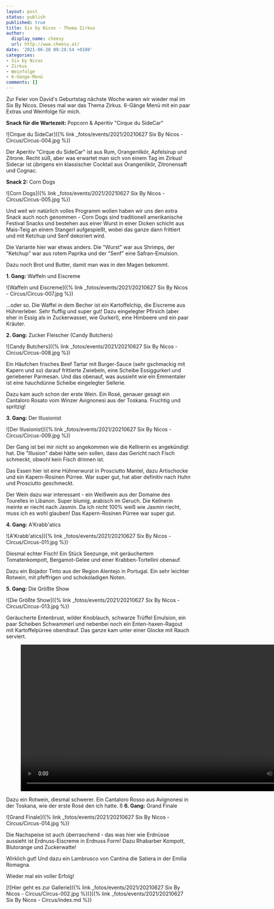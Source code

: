 ```yaml
---
layout: post
status: publish
published: true
title: Six by Nicos - Thema Zirkus
author:
  display_name: cheesy
  url: http://www.cheesy.at/
date: '2021-06-28 09:28:54 +0100'
categories:
- Six by Nicos
- Zirkus
- Weinfolge
- 6-Gänge-Menü
comments: []
---
```


<!-- Guide to Markdown: https://guides.github.com/features/mastering-markdown/ -->

Zur Feier von David's Geburtstag nächste Woche waren wir wieder mal im Six By Nicos. Dieses mal war das Thema Zirkus. 6-Gänge Menü mit ein paar Extras und Weinfolge für mich.

**Snack für die Wartezeit:** Popcorn & Aperitiv "Cirque du SideCar"

![Cirque du SideCar]({% link _fotos/events/2021/20210627 Six By Nicos - Circus/Circus-004.jpg %})

Der Aperitiv "Cirque du SideCar" ist aus Rum, Orangenlikör, Apfelsirup und Zitrone. Recht süß, aber was erwartet man sich von einem Tag im Zirkus! Sidecar ist übrigens ein klassischer Cocktail aus Orangenlikör, Zitronensaft und Cognac.


**Snack 2:** Corn Dogs

![Corn Dogs]({% link _fotos/events/2021/20210627 Six By Nicos - Circus/Circus-005.jpg %})

Und weil wir natürlich volles Programm wollen haben wir uns den extra Snack auch noch genommen - Corn Dogs sind traditionell amerikanische Festival Snacks und bestehen aus einer Wurst in einer Dicken schicht aus Mais-Teig an einem Stangerl aufgespießt, wobei das ganze dann frittiert und mit Ketchup und Senf dekoriert wird.

Die Variante hier war etwas anders. Die "Wurst" war aus Shrimps, der "Ketchup" war aus rotem Paprika und der "Senf" eine Safran-Emulsion.

Dazu noch Brot und Butter, damit man was in den Magen bekommt.

**1. Gang:** Waffeln und Eiscreme

![Waffeln und Eiscreme]({% link _fotos/events/2021/20210627 Six By Nicos - Circus/Circus-007.jpg %})

...oder so. Die Waffel in dem Becher ist ein Kartoffelchip, die Eiscreme aus Hühnerleber. Sehr fluffig und super gut! Dazu eingelegter Pfirsich (aber eher in Essig als in Zuckerwasser, wie Gurkerl), eine Himbeere und ein paar Kräuter.

**2. Gang:** Zucker Fleischer (Candy Butchers)

![Candy Butchers]({% link _fotos/events/2021/20210627 Six By Nicos - Circus/Circus-008.jpg %})

Ein Häufchen frisches Beef Tartar mit Burger-Sauce (sehr gschmackig mit Kapern und so) darauf frittierte Zwiebeln, eine Scheibe Essiggurkerl und geriebener Parmesan. Und das obenauf, was aussieht wie ein Emmentaler ist eine hauchdünne Scheibe eingelegter Sellerie.

Dazu kam auch schon der erste Wein. Ein Rosé, genauer gesagt ein Cantaloro Rosato vom Winzer Avignonesi aus der Toskana. Fruchtig und spritzig!

**3. Gang:** Der Illusionist

![Der Illusionist]({% link _fotos/events/2021/20210627 Six By Nicos - Circus/Circus-009.jpg %})

Der Gang ist bei mir nicht so angekommen wie die Kellnerin es angekündigt hat. Die "Illusion" dabei hätte sein sollen, dass das Gericht nach Fisch schmeckt, obwohl kein Fisch drinnen ist.

Das Essen hier ist eine Hühnerwurst in Prosciutto Mantel, dazu Artischocke und ein Kapern-Rosinen Pürree. War super gut, hat aber definitiv nach Huhn und Prosciutto geschmeckt.

Der Wein dazu war interessant - ein Weißwein aus der Domaine des Tourelles in Libanon. Super blumig, arabisch im Geruch. Die Kellnerin meinte er riecht nach Jasmin. Da ich nicht 100% weiß wie Jasmin riecht, muss ich es wohl glauben! Das Kapern-Rosinen Pürree war super gut.

**4. Gang:** A'Krabb'atics

![A'Krabb'atics]({% link _fotos/events/2021/20210627 Six By Nicos - Circus/Circus-011.jpg %})

Diesmal echter Fisch! Ein Stück Seezunge, mit geräuchertem Tomatenkompott, Bergamot-Gelee und einer Krabben-Tortellini obenauf.

Dazu ein Bojador Tinto aus der Region Alentejo in Portugal. Ein sehr leichter Rotwein, mit pfeffrigen und schokoladigen Noten.

**5. Gang:** Die Größte Show

![Die Größte Show]({% link _fotos/events/2021/20210627 Six By Nicos - Circus/Circus-013.jpg %})

Geräucherte Entenbrust, wilder Knoblauch, schwarze Trüffel Emulsion, ein paar Scheiben Schwammerl und nebenbei noch ein Enten-haxen-Ragout mit Kartoffelpürree obendrauf. Das ganze kam unter einer Glocke mit Rauch serviert.

<figure><video controls width="800" src="{% link /download/Videos/SmokedDuck.mp4 %}" width="540"></video></figure>

Dazu ein Rotwein, diesmal schwerer. Ein Cantaloro Rosso aus Avignonesi in der Toskana, wie der erste Rosé den ich hatte.
ß
**6. Gang:** Grand Finale

![Grand Finale]({% link _fotos/events/2021/20210627 Six By Nicos - Circus/Circus-014.jpg %})

Die Nachspeise ist auch überraschend - das was hier wie Erdnüsse aussieht ist Erdnuss-Eiscreme in Erdnuss Form! Dazu Rhabarber Kompott, Blutorange und Zuckerwatte!

Wirklich gut! Und dazu ein Lambrusco von Cantina die Satiera in der Emilia Romagna.

Wieder mal ein voller Erfolg!

[![Hier geht es zur Gallerie]({% link _fotos/events/2021/20210627 Six By Nicos - Circus/Circus-002.jpg %})]({% link _fotos/events/2021/20210627 Six By Nicos - Circus/index.md %})
